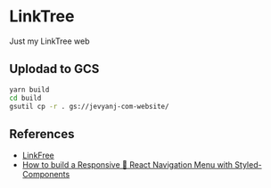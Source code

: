 # LinkTree

Just my LinkTree web

## Uplodad to GCS

```sh
yarn build
cd build
gsutil cp -r . gs://jevyanj-com-website/
```

## References

- [LinkFree](https://github.com/MichaelBarney/LinkFree)
- [How to build a Responsive 📱 React Navigation Menu with Styled-Components](https://dev.to/hyggedev/how-to-build-a-responsive-react-navigation-menu-with-styled-components-3682)
